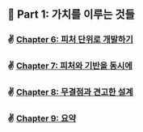 ## 🌈 Part 1: 가치를 이루는 것들

### ✌️ [Chapter 6: 피처 단위로 개발하기](https://github.com/saseungmin/reading_books_record_repository/blob/master/The%20Nature%20of%20Software%20Development/PART%201/Chapter%206.md)

### ✌ [Chapter 7: 피처와 기반을 동시에](https://github.com/saseungmin/reading_books_record_repository/blob/master/The%20Nature%20of%20Software%20Development/PART%201/Chapter%207.md)

### ✌ [Chapter 8: 무결점과 견고한 설계](https://github.com/saseungmin/reading_books_record_repository/blob/master/The%20Nature%20of%20Software%20Development/PART%201/Chapter%208.md)

### ✌ [Chapter 9: 요약](https://github.com/saseungmin/reading_books_record_repository/blob/master/The%20Nature%20of%20Software%20Development/PART%201/Chapter%209.md)
